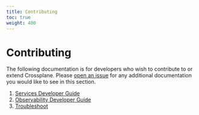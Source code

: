 ```yaml
---
title: Contributing
toc: true
weight: 400
---
```


# Contributing

The following documentation is for developers who wish to contribute to or
extend Crossplane. Please [open an
issue](https://github.com/crossplane/crossplane/issues/new) for any additional
documentation you would like to see in this section.

1. [Services Developer Guide](1_services_developer_guide.md)
2. [Observability Developer Guide](2_observability_developer_guide.md)
3. [Troubleshoot](3_troubleshoot.md)
